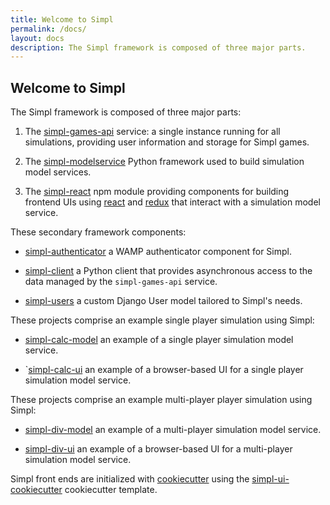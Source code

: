```yaml
---
title: Welcome to Simpl
permalink: /docs/
layout: docs
description: The Simpl framework is composed of three major parts.
---
```


## Welcome to Simpl

The Simpl framework is composed of three major parts:

1. The [simpl-games-api](https://github.com/simplworld/simpl-games-api) service: a single instance running for all simulations, providing user information and storage for Simpl games.

2. The [simpl-modelservice](https://github.com/simplworld/simpl-modelservice) Python framework used to build simulation model services.

3. The [simpl-react](https://github.com/simplworld/simpl-react) npm module providing components for building frontend UIs using [react](https://reactjs.org) and 
[redux](https://github.com/reduxjs/react-redux) that interact with a simulation model service.

These secondary framework components:

 * [simpl-authenticator](https://github.com/simplworld/simpl-authenticator) a WAMP authenticator component for Simpl.
 
 * [simpl-client](https://github.com/simplworld/simpl-client) a Python client that provides asynchronous access to the data managed by the `simpl-games-api` service.
 
 * [simpl-users](https://github.com/simplworld/simpl-users) a custom Django User model tailored to Simpl's needs.

These projects comprise an example single player simulation using Simpl:

 * [simpl-calc-model](https://github.com/simplworld/simpl-calc-model) an example of a single player simulation model service.

 * `[simpl-calc-ui](https://github.com/simplworld/simpl-calc-ui) an example of a browser-based UI for a single player simulation model service.
 
These projects comprise an example multi-player player simulation using Simpl:

 * [simpl-div-model](https://github.com/simplworld/simpl-div-model) an example of a multi-player simulation model service.

 * [simpl-div-ui](https://github.com/simplworld/simpl-div-ui) an example of a browser-based UI for a multi-player simulation model service.

Simpl front ends are initialized with [cookiecutter](https://cookiecutter.readthedocs.io) using 
the [simpl-ui-cookiecutter](https://github.com/simplworld/simpl-ui-cookiecutter) cookiecutter template.
 



